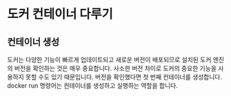 # 도커 컨테이너 다루기

## 컨테이너 생성
도커는 다양한 기능이 빠르게 업데이트되고 새로운 버전이 배포되므로 설치된 도커 엔진의 버전을 확인하는 것은 매우 중요합니다. 사소한 버전 차이로 도커의 중요한 기능을 사용하지 못할 수도 있기 때문입니다. 
버전을 확인했다면 첫 번째 컨테이너를 생성합니다. docker run 명령어는 컨테이너를 생성하고 실행하는 역할을 합니다. 
<!--stackedit_data:
eyJoaXN0b3J5IjpbLTYyMjA3NDcwNiwxOTkwNzc0MjgzXX0=
-->